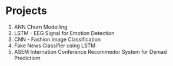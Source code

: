 # Projects

1. ANN Churn Modelling
2. LSTM - EEG Signal for Emotion Detection
3. CNN - Fashion Image Classification
4. Fake News Classifier using LSTM
5. ASEM Internation Conference Recommedor System for Demad Predictiom

